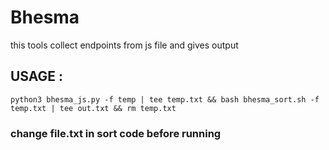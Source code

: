 # Bhesma
this tools collect endpoints from js file and gives output

## USAGE :

```
python3 bhesma_js.py -f temp | tee temp.txt && bash bhesma_sort.sh -f temp.txt | tee out.txt && rm temp.txt
```

### change file.txt in sort code before running
